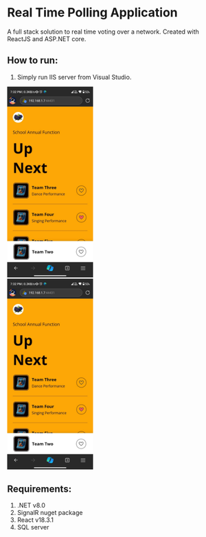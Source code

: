 # Real Time Polling Application
A full stack solution to real time voting over a network. Created with ReactJS and ASP.NET core. 

## How to run:
1. Simply run IIS server from Visual Studio.

<img alt="user_dashboard" src="https://github.com/Shashank-J0SHI/Polling-App/blob/master/Screenshots/user_dashboard.jpg" width="200"/><br><img alt="user_dashboard" src="https://github.com/Shashank-J0SHI/Polling-App/blob/master/Screenshots/user_dashboard.jpg" width="200"/>

## Requirements:
1. .NET v8.0
2. SignalR nuget package
3. React v18.3.1
4. SQL server
